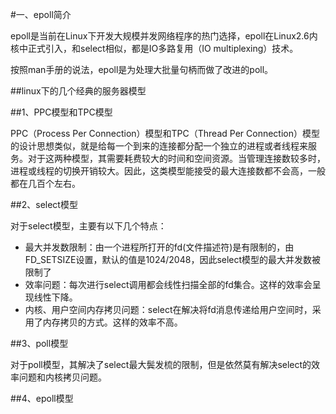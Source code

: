 #一、epoll简介

epoll是当前在Linux下开发大规模并发网络程序的热门选择，epoll在Linux2.6内核中正式引入，和select相似，都是IO多路复用（IO multiplexing）技术。

按照man手册的说法，epoll是为处理大批量句柄而做了改进的poll。

##linux下的几个经典的服务器模型

##1、PPC模型和TPC模型

PPC（Process Per Connection）模型和TPC（Thread Per Connection）模型的设计思想类似，就是给每一个到来的连接都分配一个独立的进程或者线程来服务。对于这两种模型，其需要耗费较大的时间和空间资源。当管理连接数较多时，进程或线程的切换开销较大。因此，这类模型能接受的最大连接数都不会高，一般都在几百个左右。

##2、select模型

对于select模型，主要有以下几个特点：

+ 最大并发数限制：由一个进程所打开的fd(文件描述符)是有限制的，由FD_SETSIZE设置，默认的值是1024/2048，因此select模型的最大并发数被限制了
+ 效率问题：每次进行select调用都会线性扫描全部的fd集合。这样的效率会呈现线性下降。
+ 内核、用户空间内存拷贝问题：select在解决将fd消息传递给用户空间时，采用了内存拷贝的方式。这样的效率不高。

##3、poll模型

对于poll模型，其解决了select最大鬓发梳的限制，但是依然莫有解决select的效率问题和内核拷贝问题。

##4、epoll模型





